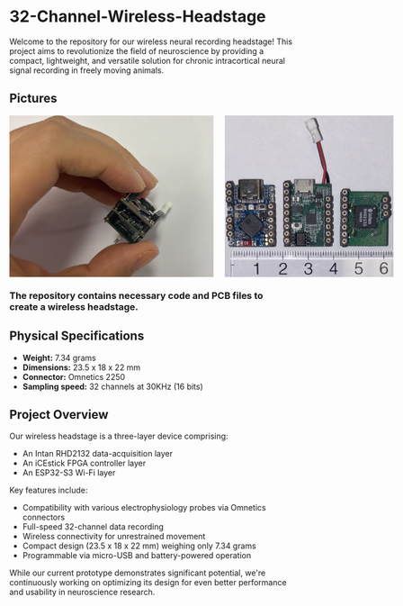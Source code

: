 # 32-Channel-Wireless-Headstage
Welcome to the repository for our wireless neural recording headstage! This project aims to revolutionize the field of neuroscience by providing a compact, lightweight, and versatile solution for chronic intracortical neural signal recording in freely moving animals.



## Pictures 

<div style="display: flex; justify-content: space-between; align-items: center;">
    <img src="pictures/layered.jpeg" alt="layered" width="363" height="auto" style="margin-right: 10px;" />
    <img src="pictures/seperated.jpeg" alt="seperated" width="300" height="auto" style="margin-left: 10px;" />
</div>

### The repository contains necessary code and PCB files to create a wireless headstage.

## Physical Specifications

- **Weight:** 7.34 grams
- **Dimensions:** 23.5 x 18 x 22 mm
- **Connector:** Omnetics 2250
- **Sampling speed:** 32 channels at 30KHz (16 bits)





## Project Overview

Our wireless headstage is a three-layer device comprising:
-  An Intan RHD2132 data-acquisition layer
-  An iCEstick FPGA controller layer
-  An ESP32-S3 Wi-Fi layer

Key features include:
- Compatibility with various electrophysiology probes via Omnetics connectors
- Full-speed 32-channel data recording
- Wireless connectivity for unrestrained movement
- Compact design (23.5 x 18 x 22 mm) weighing only 7.34 grams
- Programmable via micro-USB and battery-powered operation

While our current prototype demonstrates significant potential, we're continuously working on optimizing its design for even better performance and usability in neuroscience research.
